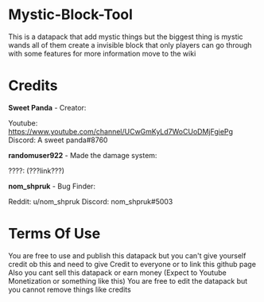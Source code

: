 # Mystic-Block-Tool
This is a datapack that add mystic things but the biggest thing is mystic wands all of them create a invisible block that only players can go through with some features
for more information move to the wiki





# Credits
**Sweet Panda** - Creator:

Youtube: https://www.youtube.com/channel/UCwGmKyLd7WoCUoDMjFgiePg
Discord: A sweet panda#8760


**randomuser922** - Made the damage system:

????: (???link???)


**nom_shpruk** - Bug Finder:

Reddit: u/nom_shpruk
Discord: nom_shpruk#5003



# Terms Of Use
You are free to use and publish this datapack but you can't give yourself credit ob this and need to give Credit to everyone or to link this github page
Also you cant sell this datapack or earn money (Expect to Youtube Monetization or something like this)
You are free to edit the datapack but you cannot remove things like credits
